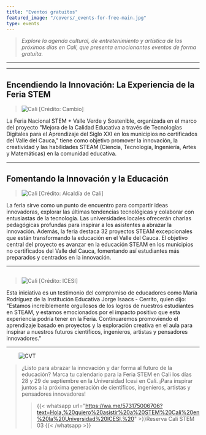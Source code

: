 ```yaml
---
title: "Eventos gratuitos"
featured_image: "/covers/_events-for-free-main.jpg"
type: events
---
```


> _Explore la agenda cultural, de entretenimiento y artística de los próximos días en Cali, que presenta emocionantes eventos de forma gratuita._
---

---

## Encendiendo la Innovación: La Experiencia de la Feria STEM

> ![Cali](/images/events-for-free-entry-1.jpg) [Crédito: Cambio]

La Feria Nacional STEM + Valle Verde y Sostenible, organizada en el marco del proyecto "Mejora de la Calidad Educativa a través de Tecnologías Digitales para el Aprendizaje del Siglo XXI en los municipios no certificados del Valle del Cauca," tiene como objetivo promover la innovación, la creatividad y las habilidades STEAM (Ciencia, Tecnología, Ingeniería, Artes y Matemáticas) en la comunidad educativa.

---

## Fomentando la Innovación y la Educación

> ![Cali](/images/events-for-free-entry-2.jpg) [Crédito: Alcaldía de Cali]

La feria sirve como un punto de encuentro para compartir ideas innovadoras, explorar las últimas tendencias tecnológicas y colaborar con entusiastas de la tecnología. Las universidades locales ofrecerán charlas pedagógicas profundas para inspirar a los asistentes a abrazar la innovación. Además, la feria destaca 32 proyectos STEAM excepcionales que están transformando la educación en el Valle del Cauca. El objetivo central del proyecto es avanzar en la educación STEAM en los municipios no certificados del Valle del Cauca, fomentando así estudiantes más preparados y centrados en la innovación.

---

##

> ![Cali](/images/events-for-free-entry-3.jpeg) [Crédito: ICESI]

Esta iniciativa es un testimonio del compromiso de educadores como María Rodríguez de la Institución Educativa Jorge Isaacs - Cerrito, quien dijo: "Estamos increíblemente orgullosos de los logros de nuestros estudiantes en STEAM, y estamos emocionados por el impacto positivo que esta experiencia podría tener en la Feria. Continuaremos promoviendo el aprendizaje basado en proyectos y la exploración creativa en el aula para inspirar a nuestros futuros científicos, ingenieros, artistas y pensadores innovadores."

---

&nbsp;&nbsp;&nbsp;&nbsp;&nbsp;&nbsp;&nbsp;&nbsp;![CVT](/logos/logo-trans-quarter.png)

> ¿Listo para abrazar la innovación y dar forma al futuro de la educación? Marca tu calendario para la Feria STEM en Cali los días 28 y 29 de septiembre en la Universidad Icesi en Cali. ¡Para inspirar juntos a la próxima generación de científicos, ingenieros, artistas y pensadores innovadores!
>
> > {{< whatsapp url="https://wa.me/573175006706?text=Hola,%20quiero%20asistir%20a%20STEM%20Cali%20en%20la%20Universidad%20ICESI,%20" >}}Reserva Cali STEM 03 {{< /whatsapp >}}